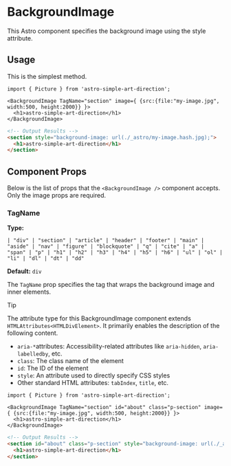 # **BackgroundImage**

This Astro component specifies the background image using the style attribute.

## **Usage**

This is the simplest method.

```tsx
import { Picture } from 'astro-simple-art-direction';

<BackgroundImage TagName="section" image={ {src:{file:"my-image.jpg", width:500, height:2000}} }>
  <h1>astro-simple-art-direction</h1>
</BackgroundImage>
```

```html
<!-- Output Results -->
<section style="background-image: url(./_astro/my-image.hash.jpg);">
  <h1>astro-simple-art-direction</h1>
</section>
```

## **Component Props**

Below is the list of props that the ```<BackgroundImage />``` component accepts. Only the image props are required.

### **TagName**

**Type:**

```tsx
| "div" | "section" | "article" | "header" | "footer" | "main" | "aside" | "nav" | "figure" | "blockquote" | "q" | "cite" | "a" | "span" | "p" | "h1" | "h2" | "h3" | "h4" | "h5" | "h6" | "ul" | "ol" | "li" | "dl" | "dt" | "dd"
```

**Default:** `div`

The `TagName` prop specifies the tag that wraps the background image and inner elements.

>[!TIP]
>The attribute type for this BackgroundImage component extends `HTMLAttributes<HTMLDivElement>`.
>It primarily enables the description of the following content.
>
>- `aria-*`attributes: Accessibility-related attributes like `aria-hidden`, `aria-labelledby`, etc.
>- `class`: The class name of the element
>- `id`: The ID of the element
>- `style`: An attribute used to directly specify CSS styles
>- Other standard HTML attributes: `tabIndex`, `title`, etc.

```tsx
import { Picture } from 'astro-simple-art-direction';

<BackgroundImage TagName="section" id="about" class="p-section" image={ {src:{file:"my-image.jpg", width:500, height:2000}} }>
  <h1>astro-simple-art-direction</h1>
</BackgroundImage>
```

```html
<!-- Output Results -->
<section id="about" class="p-section" style="background-image: url(./_astro/my-image.hash.jpg);">
  <h1>astro-simple-art-direction</h1>
</section>
```
